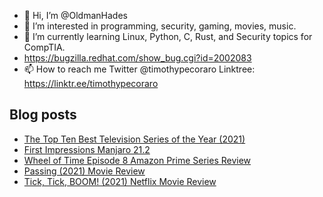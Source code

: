 - 👋 Hi, I’m @OldmanHades
- 👀 I’m interested in programming, security, gaming, movies, music.
- 🌱 I’m currently learning Linux, Python, C, Rust, and Security topics for CompTIA.
- https://bugzilla.redhat.com/show_bug.cgi?id=2002083
- 📫 How to reach me Twitter @timothypecoraro
Linktree: https://linktr.ee/timothypecoraro

## Blog posts
<!-- BLOG-POST-LIST:START -->
- [The Top Ten Best Television Series of the Year &lpar;2021&rpar;](https://medium.com/@timothypecoraro/the-top-ten-best-television-series-of-the-year-2021-8d4b43a2787d?source=rss-5097f5c9b801------2)
- [First Impressions Manjaro 21.2](https://medium.com/@timothypecoraro/first-impressions-manjaro-21-2-6975a06d4880?source=rss-5097f5c9b801------2)
- [Wheel of Time Episode 8 Amazon Prime Series Review](https://medium.com/@timothypecoraro/wheel-of-time-episode-8-amazon-prime-series-review-964967b13916?source=rss-5097f5c9b801------2)
- [Passing &lpar;2021&rpar; Movie Review](https://medium.com/@timothypecoraro/passing-2021-movie-review-f2cf706de471?source=rss-5097f5c9b801------2)
- [Tick, Tick, BOOM! &lpar;2021&rpar; Netflix Movie Review](https://medium.com/@timothypecoraro/tick-tick-boom-2021-netflix-movie-review-bb503d8bd5b5?source=rss-5097f5c9b801------2)
<!-- BLOG-POST-LIST:END -->
